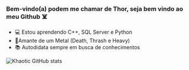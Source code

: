 ### Bem-vindo(a) podem me chamar de Thor, seja bem vindo ao meu Github ☠️


- 💻 Estou aprendendo C++, SQL Server e Python
- 🎸Amante de um Metal (Death, Thrash e Heavy)
- 📚 Autodidata sempre em busca de conhecimentos

![Khaotic GitHub stats](https://github-readme-stats.vercel.app/api?username=thorkhaotic&show_icons=true&theme=dark)
<!-- in your header -->
<link rel="stylesheet" href="https://cdn.jsdelivr.net/gh/devicons/devicon@latest/devicon.min.css">

<!-- in your body -->
<i class="devicon-devicon-plain"></i>
